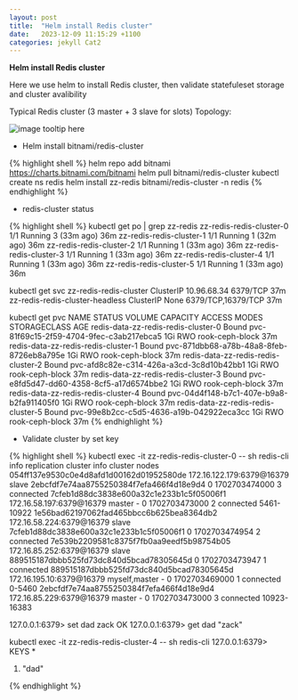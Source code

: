 ```yaml
---
layout: post
title:  "Helm install Redis cluster"
date:   2023-12-09 11:15:29 +1100
categories: jekyll Cat2
---
```



<b>Helm install Redis cluster</b>

Here we use helm to install Redis cluster, then validate statefuleset storage and cluster avalibility

Typical Redis cluster (3 master + 3 slave for slots) Topology: 

![image tooltip here](/assets/redis-slot.png)

- Helm install bitnami/redis-cluster

{% highlight shell %}
helm repo add bitnami https://charts.bitnami.com/bitnami
helm pull bitnami/redis-cluster
kubectl create ns redis
helm install zz-redis bitnami/redis-cluster -n redis
{% endhighlight %}

- redis-cluster status

{% highlight shell %}
kubectl get po | grep zz-redis
zz-redis-redis-cluster-0                                 1/1     Running   3 (33m ago)     36m
zz-redis-redis-cluster-1                                 1/1     Running   1 (32m ago)     36m
zz-redis-redis-cluster-2                                 1/1     Running   1 (33m ago)     36m
zz-redis-redis-cluster-3                                 1/1     Running   1 (33m ago)     36m
zz-redis-redis-cluster-4                                 1/1     Running   1 (33m ago)     36m
zz-redis-redis-cluster-5                                 1/1     Running   1 (33m ago)     36m

kubectl get svc
zz-redis-redis-cluster                    ClusterIP   10.96.68.34     <none>        6379/TCP                        37m
zz-redis-redis-cluster-headless           ClusterIP   None            <none>        6379/TCP,16379/TCP              37m

kubectl get pvc
NAME                                  STATUS   VOLUME                                     CAPACITY   ACCESS MODES   STORAGECLASS      AGE
redis-data-zz-redis-redis-cluster-0   Bound    pvc-81f69c15-2f59-4704-9fec-c3ab217ebca5   1Gi        RWO            rook-ceph-block   37m
redis-data-zz-redis-redis-cluster-1   Bound    pvc-871dbb68-a78b-48a8-8feb-8726eb8a795e   1Gi        RWO            rook-ceph-block   37m
redis-data-zz-redis-redis-cluster-2   Bound    pvc-afd8c82e-c314-426a-a3cd-3c8d10b42bb1   1Gi        RWO            rook-ceph-block   37m
redis-data-zz-redis-redis-cluster-3   Bound    pvc-e8fd5d47-dd60-4358-8cf5-a17d6574bbe2   1Gi        RWO            rook-ceph-block   37m
redis-data-zz-redis-redis-cluster-4   Bound    pvc-04d4f148-b7c1-407e-b9a8-b2fa911405f0   1Gi        RWO            rook-ceph-block   37m
redis-data-zz-redis-redis-cluster-5   Bound    pvc-99e8b2cc-c5d5-4636-a19b-042922eca3cc   1Gi        RWO            rook-ceph-block   37m
{% endhighlight %}

- Validate cluster by set key

{% highlight shell %}
kubectl exec -it zz-redis-redis-cluster-0 -- sh
redis-cli
info replication
cluster info
cluster nodes
054ff137e9530c0e4d8afd1d00162d01952580de 172.16.122.179:6379@16379 slave 2ebcfdf7e74aa8755250384f7efa466f4d18e9d4 0 1702703474000 3 connected
7cfeb1d88dc3838e600a32c1e233b1c5f05006f1 172.16.58.197:6379@16379 master - 0 1702703473000 2 connected 5461-10922
1e56bad62197062fad465bbcc6b625bea8364db2 172.16.58.224:6379@16379 slave 7cfeb1d88dc3838e600a32c1e233b1c5f05006f1 0 1702703474954 2 connected
7e539b2209581c8375f7fb0aa9eedf5b98754b05 172.16.85.252:6379@16379 slave 889515187dbbb525fd73dc840d5bcad78305645d 0 1702703473947 1 connected
889515187dbbb525fd73dc840d5bcad78305645d 172.16.195.10:6379@16379 myself,master - 0 1702703469000 1 connected 0-5460
2ebcfdf7e74aa8755250384f7efa466f4d18e9d4 172.16.85.229:6379@16379 master - 0 1702703473000 3 connected 10923-16383


127.0.0.1:6379> set dad zack
OK
127.0.0.1:6379> get dad
"zack"

kubectl exec -it zz-redis-redis-cluster-4 -- sh
redis-cli
127.0.0.1:6379> KEYS *
1) "dad"

{% endhighlight %}




